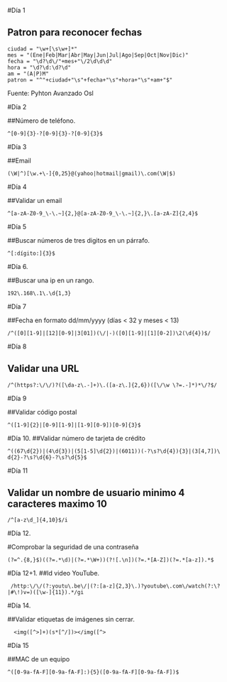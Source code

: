 #Día 1
  
## Patron para reconocer fechas  
```
ciudad = "\w+[\s\w+]*"  
mes = "(Ene|Feb|Mar|Abr|May|Jun|Jul|Ago|Sep|Oct|Nov|Dic)"  
fecha = "\d?\d\/"+mes+"\/2\d\d\d"  
hora = "\d?\d:\d?\d"  
am = "(A|P)M"  
patron = "^"+ciudad+"\s"+fecha+"\s"+hora+"\s"+am+"$"  
```  
Fuente: Pyhton Avanzado Osl  

#Día 2  
  
##Número de teléfono.  
```  
^[0-9]{3}-?[0-9]{3}-?[0-9]{3}$   
```  
#Día 3 
  
##Email  
```
(\W|^)[\w.+\-]{0,25}@(yahoo|hotmail|gmail)\.com(\W|$)  
```
#Día 4  
  
##Validar un email  
```  
^[a-zA-Z0-9_\-\.~]{2,}@[a-zA-Z0-9_\-\.~]{2,}\.[a-zA-Z]{2,4}$  
```  
#Día 5

##Buscar números de tres digitos en un párrafo.  
```  
^[:dígito:]{3}$  
```
#Día 6. 
  
##Buscar una ip en un rango. 
```
192\.168\.1\.\d{1,3}   
```  
#Día 7

##Fecha en formato dd/mm/yyyy (dí­as < 32 y meses < 13) 
```  
/^([0][1-9]|[12][0-9]|3[01])(\/|-)([0][1-9]|[1][0-2])\2(\d{4})$/  
```  
#Día 8  
  
## Validar una URL
```  
/^(https?:\/\/)?([\da-z\.-]+)\.([a-z\.]{2,6})([\/\w \?=.-]*)*\/?$/  
```  
#Día 9  
  
##Validar código postal  
```  
^([1-9]{2}|[0-9][1-9]|[1-9][0-9])[0-9]{3}$  
```  
#Día 10. 
##Validar número de tarjeta de crédito
```  
^((67\d{2})|(4\d{3})|(5[1-5]\d{2})|(6011))(-?\s?\d{4}){3}|(3[4,7])\ d{2}-?\s?\d{6}-?\s?\d{5}$  
```  
#Día 11
## Validar un nombre de usuario minimo 4 caracteres maximo 10  
```  
/^[a-z\d_]{4,10}$/i  
```  
#Día 12. 
   
#Comprobar la seguridad de una contraseña
```  
(?=^.{8,}$)((?=.*\d)|(?=.*\W+))(?![.\n])(?=.*[A-Z])(?=.*[a-z]).*$  
```  
#Día 12+1. 
##Id video YouTube. 
```  
 /http:\/\/(?:youtu\.be\/|(?:[a-z]{2,3}\.)?youtube\.com\/watch(?:\?|#\!)v=)([\w-]{11}).*/gi 
``` 
#Día 14. 
  
##Validar etiquetas de imágenes sin cerrar.   
```  
  <img([^>]+)(s*[^/])></img([^> 
```  
#Día 15

##MAC de un equipo  
 ``` 
^([0-9a-fA-F][0-9a-fA-F]:){5}([0-9a-fA-F][0-9a-fA-F])$  
```
